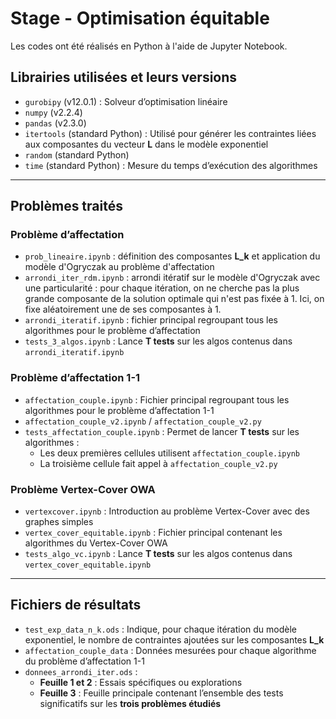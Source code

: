 # Stage - Optimisation équitable

Les codes ont été réalisés en Python à l'aide de Jupyter Notebook.

## Librairies utilisées et leurs versions

- `gurobipy` (v12.0.1) : Solveur d’optimisation linéaire
- `numpy` (v2.2.4)
- `pandas` (v2.3.0)
- `itertools` (standard Python) : Utilisé pour générer les contraintes liées aux composantes du vecteur **L** dans le modèle exponentiel
- `random` (standard Python)
- `time` (standard Python) : Mesure du temps d’exécution des algorithmes

---

## Problèmes traités

### Problème d’affectation

- `prob_lineaire.ipynb` : définition des composantes **L_k** et application du modèle d'Ogryczak au problème d'affectation
- `arrondi_iter_rdm.ipynb` : arrondi itératif sur le modèle d'Ogryczak avec une particularité : pour chaque itération, on ne cherche pas la plus grande composante de la solution optimale qui n'est pas fixée à 1. Ici, on fixe aléatoirement une de ses composantes à 1.
- `arrondi_iteratif.ipynb` : fichier principal regroupant tous les algorithmes pour le problème d’affectation
- `tests_3_algos.ipynb` : Lance **T tests** sur les algos contenus dans `arrondi_iteratif.ipynb`

### Problème d’affectation 1-1

- `affectation_couple.ipynb` : Fichier principal regroupant tous les algorithmes pour le problème d’affectation 1-1
- `affectation_couple_v2.ipynb` / `affectation_couple_v2.py`
- `tests_affectation_couple.ipynb` : Permet de lancer **T tests** sur les algorithmes :
  - Les deux premières cellules utilisent `affectation_couple.ipynb`
  - La troisième cellule fait appel à `affectation_couple_v2.py`

### Problème Vertex-Cover OWA

- `vertexcover.ipynb` : Introduction au problème Vertex-Cover avec des graphes simples
- `vertex_cover_equitable.ipynb` : Fichier principal contenant les algorithmes du Vertex-Cover OWA
- `tests_algo_vc.ipynb` : Lance **T tests** sur les algos contenus dans `vertex_cover_equitable.ipynb`

---

## Fichiers de résultats

- `test_exp_data_n_k.ods` : Indique, pour chaque itération du modèle exponentiel, le nombre de contraintes ajoutées sur les composantes **L_k**
- `affectation_couple_data` : Données mesurées pour chaque algorithme du problème d’affectation 1-1
- `donnees_arrondi_iter.ods` :
  - **Feuille 1 et 2** : Essais spécifiques ou explorations
  - **Feuille 3** : Feuille principale contenant l’ensemble des tests significatifs sur les **trois problèmes étudiés**
